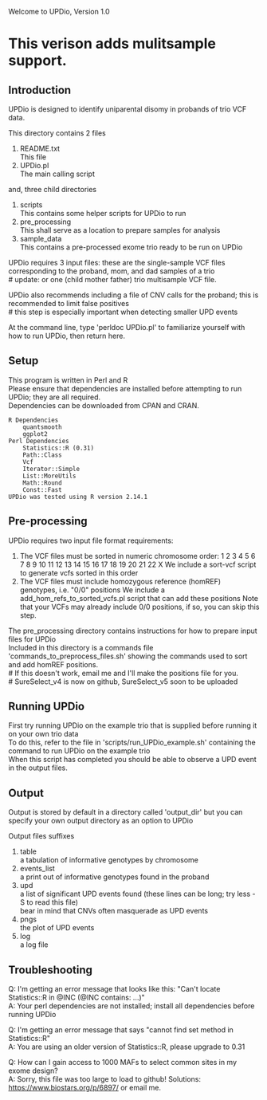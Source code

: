 Welcome to UPDio, Version 1.0

# This verison adds mulitsample support.

## Introduction 
UPDio is designed to identify uniparental disomy in probands of trio VCF data.  
	
This directory contains 2 files 
1. README.txt  
	This file
2. UPDio.pl  
	The main calling script

and, three child directories
1. scripts  
	This contains some helper scripts for UPDio to run
2. pre_processing  
	This shall serve as a location to prepare samples for analysis
3. sample_data  
	This contains a pre-processed exome trio ready to be run on UPDio
	
UPDio requires 3 input files: these are the single-sample VCF files corresponding to the proband, mom, and dad samples of a trio  
	# update: or one (child mother father) trio multisample VCF file.

UPDio also recommends including a file of CNV calls for the proband; this is recommended to limit false positives  
	# this step is especially important when detecting smaller UPD events

At the command line, type 'perldoc UPDio.pl' to familiarize yourself with how to run UPDio, then return here.


## Setup
This program is written in Perl and R  
Please ensure that dependencies are installed before attempting to run UPDio; they are all required.  
Dependencies can be downloaded from CPAN and CRAN.
	
	R Dependencies
		quantsmooth
		ggplot2
	Perl Dependencies
		Statistics::R (0.31)
		Path::Class
		Vcf
		Iterator::Simple
		List::MoreUtils
		Math::Round
		Const::Fast
	UPDio was tested using R version 2.14.1

## Pre-processing
UPDio requires two input file format requirements:
	
1. The VCF files must be sorted in numeric chromosome order: 1 2 3 4 5 6 7 8 9 10 11 12 13 14 15 16 17 18 19 20 21 22 X
		We include a sort-vcf script to generate vcfs sorted in this order
2. The VCF files must include homozygous reference (homREF) genotypes, i.e. "0/0" positions
		We include a add_hom_refs_to_sorted_vcfs.pl script that can add these positions
		Note that your VCFs may already include 0/0 positions, if so, you can skip this step.

The pre_processing directory contains instructions for how to prepare input files for UPDio  
Included in this directory is a commands file 'commands_to_preprocess_files.sh' showing the commands used to sort and add homREF positions.  
	# If this doesn't work, email me and I'll make the positions file for you.  
	# SureSelect_v4 is now on github, SureSelect_v5 soon to be uploaded
	
## Running UPDio
First try running UPDio on the example trio that is supplied before running it on your own trio data  
To do this, refer to the file in 'scripts/run_UPDio_example.sh' containing the command to run UPDio on the example trio  
When this script has completed you should be able to observe a UPD event in the output files.

## Output
Output is stored by default in a directory called 'output_dir' but you can specify your own output directory as an option to UPDio

Output files suffixes
1. table  
	a tabulation of informative genotypes by chromosome
2. events_list  
	a print out of informative genotypes found in the proband
3. upd  
	a list of significant UPD events found (these lines can be long; try less -S to read this file)  
	bear in mind that CNVs often masquerade as UPD events 
4. pngs  
	the plot of UPD events
5. log  
	a log file


## Troubleshooting
Q: I'm getting an error message that looks like this: "Can't locate Statistics::R in @INC (@INC contains: ...)"  
A: Your perl dependencies are not installed; install all dependencies before running UPDio

Q: I'm getting an error message that says "cannot find set method in Statistics::R"  
A: You are using an older version of Statistics::R, please upgrade to 0.31

Q: How can I gain access to 1000 MAFs to select common sites in my exome design?  
A: Sorry, this file was too large to load to github! Solutions: https://www.biostars.org/p/6897/ or email me.
